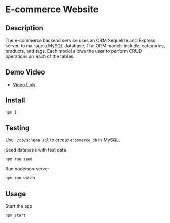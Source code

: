 # E-commerce Website

## Description

The e-commerce backend service uses an ORM Sequelize and Express server, to manage a MySQL database. The ORM models include, categories, products, and tags. Each model allows the user to perform CRUD operations on each of the tables.

## Demo Video

- [Video Link](https://drive.google.com/file/d/1EWDV9LevvO7TDtsSoDf-sq-AL7cVU6E3/view?usp=sharing)

## Install

```sh
npm i
```

## Testing

Use `./db/schema.sql` to create `ecommerce_db` in MySQL.

Seed database with test data

```sh
npm run seed
```

Run nodemon server

```sh
npm run watch
```

## Usage

Start the app

```sh
npm start
```
